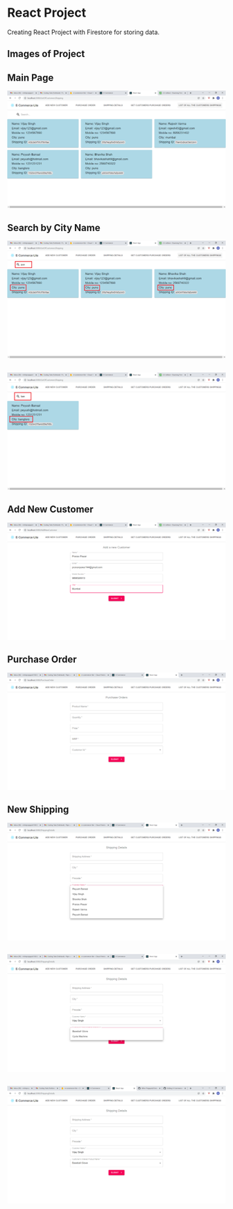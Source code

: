 # React Project
Creating React Project with Firestore for storing data.

## Images of Project

## Main Page
![HomePage](OutputImage/1.png)

## Search by City Name
![HomePage](OutputImage/2.png)

##
![HomePage](OutputImage/3.png)

## Add New Customer
![HomePage](OutputImage/AddNewCustomer.png)

## Purchase Order
![HomePage](OutputImage/PurchaseOrder.png)

## New Shipping
![HomePage](OutputImage/Ship1.png)

## 
![HomePage](OutputImage/Ship2.png)

## 
![HomePage](OutputImage/Ship3.png)
